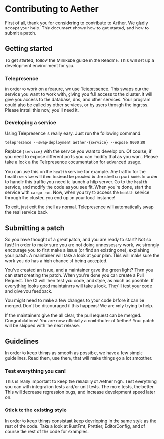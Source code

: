# Contributing to Aether

First of all, thank you for considering to contribute to Aether.
We gladly accept your help.
This document shows how to get started, and how to submit a patch.

## Getting started

To get started, follow the Minikube guide in the Readme.
This will set up a development environment for you.

### Telepresence

In order to work on a feature, we use [Telepresence](https://www.telepresence.io).
This swaps out the service you want to work with, giving you full access to the cluster.
It will give you access to the database, dns, and other services.
Your program could also be called by other services, or by users through the ingress.
Please install this now, you'll need it.

### Developing a service

Using Telepresence is really easy.
Just run the following command:

```
telepresence --swap-deployment aether-{service} --expose 8000:80
```

Replace `{service}` with the service you want to develop on.
Of course, if you need to expose different ports you can modify that as you want.
Please take a look a the Telepresence documentation for advanced usage.

You can use this on the `health` service for example.
Any traffic for the health service will then instead be proxied to the shell on port `8000`.
In order to handle this traffic you need to launch a http server.
Go to the `health` service, and modify the code as you see fit.
When you're done, start the service with `cargo run`.
Now, when you try to access the `health` service through the cluster, you end up on your local instance!

To exit, just exit the shell as normal.
Telepresence will automatically swap the real service back.

## Submitting a patch

So you have thought of a great patch, and you are ready to start?
Not so fast!
In order to make sure you are not doing unnessesary work,
we strongly encourage you to first make a issue (or find an existing one), explaining your patch.
A maintainer will take a look at your plan.
This will make sure the work you do has a high chance of being accepted.

You've created an issue, and a maintainer gave the green light?
Then you can start creating the patch.
When you're done you can create a Pull Request.
The CI will then test you code, and style, as much as possible.
If everything looks good maintainers will take a look.
They'll test your code and give you feedback.

You might need to make a few changes to your code before it can be merged.
Don't be discouraged if this happens!
We are only trying to help.

If the maintainers give the all clear, the pull request can be merged.
Congratulations! You are now officially a contributer of Aether!
Your patch will be shipped with the next release.

## Guidelines

In order to keep things as smooth as possible, we have a few simple guidelines.
Read them, use them, that will make things go a lot smoother.

### Test everything you can!

This is really important to keep the reliablily of Aether high.
Test everything you can with integration tests and/or unit tests.
The more tests, the better.
This will decrease regression bugs, and increase development speed later on.

### Stick to the existing style

In order to keep things consistant keep developing in the same style as the rest of the code.
Take a look at RustFmt, Prettier, EditorConfig, and of course the rest of the code for examples.
